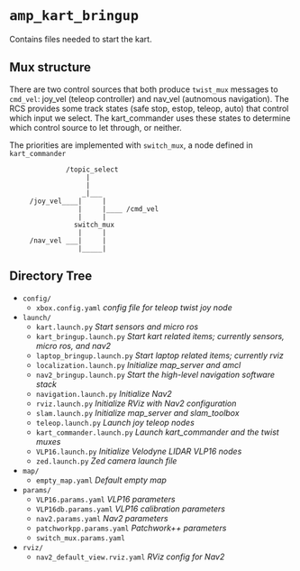 # `amp_kart_bringup`

Contains files needed to start the kart.

## Mux structure

There are two control sources that both produce `twist_mux` messages to `cmd_vel`: joy_vel (teleop controller) and nav_vel (autnomous navigation).
The RCS provides some track states (safe stop, estop, teleop, auto) that control which input we select. The kart_commander uses these states to determine which control source to let through, or neither.

The priorities are implemented with `switch_mux`, a node defined in `kart_commander`

```
              /topic_select
                   |
                   |
                  _|___
     /joy_vel____|     |
                 |     |____ /cmd_vel
                 |     |
                switch_mux
                 |     |
     /nav_vel ___|     |
                 |_____|
```

## Directory Tree

- `config/`
  - `xbox.config.yaml` _config file for teleop twist joy node_
- `launch/`
  - `kart.launch.py` _Start sensors and micro ros_
  - `kart_bringup.launch.py` _Start kart related items; currently sensors, micro ros, and nav2_
  - `laptop_bringup.launch.py` _Start laptop related items; currently rviz_
  - `localization.launch.py` _Initialize map_server and amcl_
  - `nav2_bringup.launch.py` _Start the high-level navigation software stack_
  - `navigation.launch.py` _Initialize Nav2_
  - `rviz.launch.py` _Initialize RViz with Nav2 configuration_
  - `slam.launch.py` _Initialize map_server and slam_toolbox_
  - `teleop.launch.py` _Launch joy teleop nodes_
  - `kart_commander.launch.py` _Launch kart_commander and the twist muxes_
  - `VLP16.launch.py` _Initialize Velodyne LIDAR VLP16 nodes_
  - `zed.launch.py` _Zed camera launch file_
- `map/`
  - `empty_map.yaml` _Default empty map_
- `params/`
  - `VLP16.params.yaml` _VLP16 parameters_
  - `VLP16db.params.yaml` _VLP16 calibration parameters_
  - `nav2.params.yaml` _Nav2 parameters_
  - `patchworkpp.params.yaml` _Patchwork++ parameters_
  - `switch_mux.params.yaml`
- `rviz/`
  - `nav2_default_view.rviz.yaml` _RViz config for Nav2_

